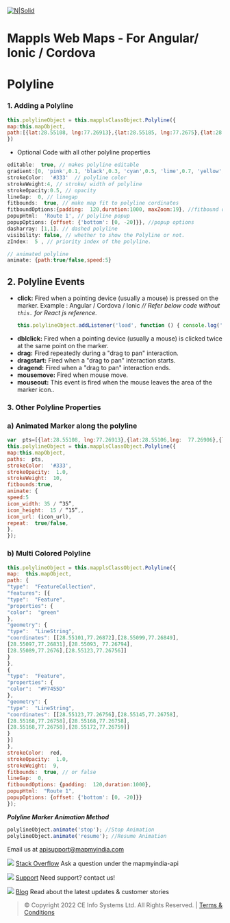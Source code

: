 
[![N|Solid](https://about.mappls.com/images/mappls-logo.svg)](https://www.mapmyindia.com/api/)  

# Mappls Web Maps - For Angular/ Ionic / Cordova

# Polyline
 
### 1. Adding a Polyline

```js
this.polylineObject = this.mapplsClassObject.Polyline({
map:this.mapObject,
path:[{lat:28.55108, lng:77.26913},{lat:28.55185, lng:77.2675},{lat:28.5519, lng:77.2675},{lat:28.55193, lng:77.2675},{lat:28.55195, lng:77.26752}],
})
```
- Optional Code with all other polyline properties

```js
editable:  true, // makes polyline editable
gradient:[0, 'pink',0.1, 'black',0.3, 'cyan',0.5, 'lime',0.7, 'yellow',1, 'red'], //gradient polyline
strokeColor:  '#333'  // polyline color
strokeWeight:4, // stroke/ width of polyline
strokeOpacity:0.5, // opacity
lineGap:  0, // linegap
fitbounds:  true, // make map fit to polyline cordinates
fitboundOptions:{padding:  120,duration:1000, maxZoom:19}, //fitbound options
popupHtml:  'Route 1', // polyline popup
popupOptions: {offset: {'bottom': [0, -20]}}, //popup options
dasharray: [1,1]. // dashed polyline
visibility: false, // whether to show the Polyline or not.
zIndex:  5 , // priority index of the polyline.

// animated polyline
animate: {path:true/false,speed:5}

```
 
## 2. Polyline Events

-  **click:** Fired when a pointing device (usually a mouse) is pressed on the marker.
	 Example :  Angular / Cordova / Ionic *// Refer below code  without `this.` for React js reference.*
	```js
	this.polylineObject.addListener('load', function () { console.log('click');});
	```
-  **dblclick:** Fired when a pointing device (usually a mouse) is clicked twice at the same point on the marker.
-  **drag:** Fired repeatedly during a "drag to pan" interaction.
-  **dragstart:** Fired when a "drag to pan" interaction starts.
-  **dragend:** Fired when a "drag to pan" interaction ends.
-  **mousemove:** Fired when mouse move.
-  **mouseout:** This event is fired when the mouse leaves the area of the marker icon..

  

### 3. Other Polyline Properties

### a) Animated Marker along the polyline

```js
var  pts=[{lat:28.55108, lng:77.26913},{lat:28.55106,lng:  77.26906},{lat:28.55105,lng:  77.26897},{lat:28.55101,lng:77.26872},{lat:28.55099, lng:77.26849},{lat:28.55097, lng:77.26831},{lat:28.55093, lng:77.26794},{lat:28.55089, lng:77.2676},{lat:28.55123, lng:77.26756},{lat:28.55145, lng:77.26758},{lat:28.55168, lng:77.26758},{lat:28.55175, lng:77.26759},{lat:28.55177, lng:77.26755},{lat:28.55179, lng:77.26753}];
this.polylineObject = this.mapplsClassObject.Polyline({
map:this.mapObject,
paths:  pts,
strokeColor:  '#333',
strokeOpacity:  1.0,
strokeWeight:  10,
fitbounds:true,
animate: {
speed:5
icon_width: 35 / “35”,
icon_height:  15 / “15”,,
icon_url: (icon_url),
repeat:  true/false,
},
});
```

### b) Multi Colored Polyline

```js
this.polylineObject = this.mapplsClassObject.Polyline({
map:  this.mapObject,
path: {
"type":  "FeatureCollection",
"features": [{
"type":  "Feature",
"properties": {
"color":  "green"
},
"geometry": {
"type":  "LineString",
"coordinates": [[28.55101,77.26872],[28.55099,77.26849],
[28.55097,77.26831],[28.55093, 77.26794],
[28.55089,77.2676],[28.55123,77.26756]]
}
},
{
"type":  "Feature",
"properties": {
"color":  "#F7455D"
},
"geometry": {
"type":  "LineString",
"coordinates": [[28.55123,77.26756],[28.55145,77.26758],
[28.55168,77.26758],[28.55168,77.26758],
[28.55168,77.26758],[28.55172,77.26759]]
}
}]
},
strokeColor:  red,
strokeOpacity:  1.0,
strokeWeight:  9,
fitbounds:  true, // or false
lineGap:  0,
fitboundOptions: {padding:  120,duration:1000},
popupHtml:  "Route 1",
popupOptions: {offset: {'bottom': [0, -20]}}
});
```

***Polyline Marker Animation Method***

```js
polylineObject.animate('stop'); //Stop Animation
polylineObject.animate('resume'); //Resume Animation
```

 Email us at [apisupport@mapmyindia.com](mailto:apisupport@mapmyindia.com)

![](https://www.mapmyindia.com/api/img/icons/stack-overflow.png)
[Stack Overflow](https://stackoverflow.com/questions/tagged/mapmyindia-api)
Ask a question under the mapmyindia-api

![](https://www.mapmyindia.com/api/img/icons/support.png)
[Support](https://www.mapmyindia.com/api/index.php#f_cont)
Need support? contact us!

![](https://www.mapmyindia.com/api/img/icons/blog.png)
[Blog](http://www.mapmyindia.com/blog/)
Read about the latest updates & customer stories


> © Copyright 2022 CE Info Systems Ltd. All Rights Reserved. | [Terms & Conditions](http://www.mapmyindia.com/api/terms-&-conditions)